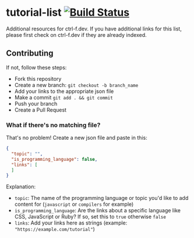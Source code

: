 # tutorial-list [![Build Status](https://dev.azure.com/jan0575/CTRL-F%20Tutorial%20Lists/_apis/build/status/ctrlf.tutorial-list?branchName=master)](https://dev.azure.com/jan0575/CTRL-F%20Tutorial%20Lists/_build/latest?definitionId=3&branchName=master)

Additional resources for ctrl-f.dev. If you have additional links for this list, please first check on ctrl-f.dev if they are already indexed.

## Contributing

If not, follow these steps:

- Fork this repository
- Create a new branch: `git checkout -b branch_name`
- Add your links to the appropriate json file
- Make a commit `git add . && git commit`
- Push your branch
- Create a Pull Request

### What if there's no matching file?

That's no problem! Create a new json file and paste in this:

```json
{
  "topic": "",
  "is_programming_language": false,
  "links": [
  ]
}
```

Explanation:

- `topic`: The name of the programming language or topic you'd like to add content for (`javascript` or `compilers` for example)
- `is_programming_language`: Are the links about a specific language like CSS, JavaScript or Ruby? If so, set this to `true` otherwise `false`
- `links`: Add your links here as strings (example: `"https://example.com/tutorial"`)